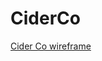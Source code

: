 # CiderCo

[Cider Co wireframe](https://www.figma.com/file/GltjcTYuTh0uC3m7v7OSsS/Cawston-Cider-Co?node-id=2%3A5&mode=dev)
